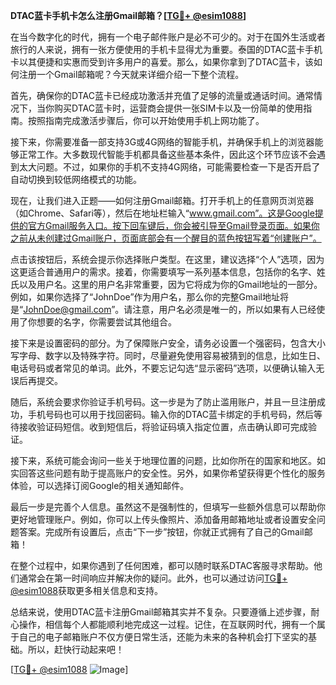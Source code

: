 **DTAC蓝卡手机卡怎么注册Gmail邮箱？[[TG💪+ @esim1088](https://t.me/s/esim1088)]**

在当今数字化的时代，拥有一个电子邮件账户是必不可少的。对于在国外生活或者旅行的人来说，拥有一张方便使用的手机卡显得尤为重要。泰国的DTAC蓝卡手机卡以其便捷和实惠而受到许多用户的喜爱。那么，如果你拿到了DTAC蓝卡，该如何注册一个Gmail邮箱呢？今天就来详细介绍一下整个流程。

首先，确保你的DTAC蓝卡已经成功激活并充值了足够的流量或通话时间。通常情况下，当你购买DTAC蓝卡时，运营商会提供一张SIM卡以及一份简单的使用指南。按照指南完成激活步骤后，你可以开始使用手机上网功能了。

接下来，你需要准备一部支持3G或4G网络的智能手机，并确保手机上的浏览器能够正常工作。大多数现代智能手机都具备这些基本条件，因此这个环节应该不会遇到太大问题。不过，如果你的手机不支持4G网络，可能需要检查一下是否开启了自动切换到较低网络模式的功能。

现在，让我们进入正题——如何注册Gmail邮箱。打开手机上的任意网页浏览器（如Chrome、Safari等），然后在地址栏输入“www.gmail.com”。这是Google提供的官方Gmail服务入口。按下回车键后，你会被引导至Gmail登录页面。如果你之前从未创建过Gmail账户，页面底部会有一个醒目的蓝色按钮写着“创建账户”。

点击该按钮后，系统会提示你选择账户类型。在这里，建议选择“个人”选项，因为这更适合普通用户的需求。接着，你需要填写一系列基本信息，包括你的名字、姓氏以及用户名。这里的用户名非常重要，因为它将成为你的Gmail地址的一部分。例如，如果你选择了“JohnDoe”作为用户名，那么你的完整Gmail地址将是“JohnDoe@gmail.com”。请注意，用户名必须是唯一的，所以如果有人已经使用了你想要的名字，你需要尝试其他组合。

接下来是设置密码的部分。为了保障账户安全，请务必设置一个强密码，包含大小写字母、数字以及特殊字符。同时，尽量避免使用容易被猜到的信息，比如生日、电话号码或者常见的单词。此外，不要忘记勾选“显示密码”选项，以便确认输入无误后再提交。

随后，系统会要求你验证手机号码。这一步是为了防止滥用账户，并且一旦注册成功，手机号码也可以用于找回密码。输入你的DTAC蓝卡绑定的手机号码，然后等待接收验证码短信。收到短信后，将验证码填入指定位置，点击确认即可完成验证。

接下来，系统可能会询问一些关于地理位置的问题，比如你所在的国家和地区。如实回答这些问题有助于提高账户的安全性。另外，如果你希望获得更个性化的服务体验，可以选择订阅Google的相关通知邮件。

最后一步是完善个人信息。虽然这不是强制性的，但填写一些额外信息可以帮助你更好地管理账户。例如，你可以上传头像照片、添加备用邮箱地址或者设置安全问题答案。完成所有设置后，点击“下一步”按钮，你就正式拥有了自己的Gmail邮箱！

在整个过程中，如果你遇到了任何困难，都可以随时联系DTAC客服寻求帮助。他们通常会在第一时间响应并解决你的疑问。此外，也可以通过访问[TG💪+ @esim1088](https://t.me/s/esim1088)获取更多相关信息和支持。

总结来说，使用DTAC蓝卡注册Gmail邮箱其实并不复杂。只要遵循上述步骤，耐心操作，相信每个人都能顺利地完成这一过程。记住，在互联网时代，拥有一个属于自己的电子邮箱账户不仅方便日常生活，还能为未来的各种机会打下坚实的基础。所以，赶快行动起来吧！

[[TG💪+ @esim1088](https://t.me/s/esim1088) ![Image](https://i.postimg.cc/4NQfJmqS/Snipaste-2025-05-13-00-14-12.png)]
